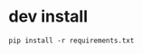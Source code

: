 <!-- # install libraries

```
pip install -r requirements.txt --target=libs
``` -->

# dev install

```
pip install -r requirements.txt
```

